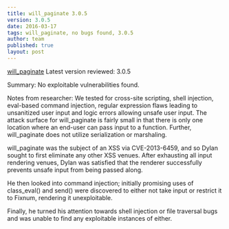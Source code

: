 ```yaml
---
title: will_paginate 3.0.5
version: 3.0.5
date: 2016-03-17
tags: will_paginate, no bugs found, 3.0.5
author: team
published: true
layout: post
---
```

[will_paginate](https://github.com/mislav/will_paginate)
Latest version reviewed: 3.0.5

Summary: No exploitable vulnerabilities found.

Notes from researcher:
We tested for cross-site scripting, shell injection, eval-based command injection, regular expression flaws leading to unsanitized user input and logic errors allowing unsafe user input. The attack surface for will\_paginate is fairly small in that there is only one location where an end-user can pass input to a function. Further, will\_paginate does not utilize serialization or marshaling.

will_paginate was the subject of an XSS via CVE-2013-6459, and so Dylan sought to first eliminate any other XSS venues. After exhausting all input rendering venues, Dylan was satisfied that the renderer successfully prevents unsafe input from being passed along.

He then looked into command injection; initially promising uses of class_eval() and send() were discovered to either not take input or restrict it to Fixnum, rendering it unexploitable.

Finally, he turned his attention towards shell injection or file traversal bugs and was unable to find any exploitable instances of either.

